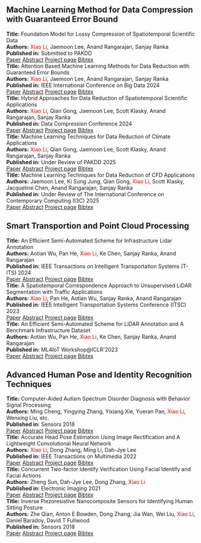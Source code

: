 ## Machine Learning Method for Data Compression with Guaranteed Error Bound

<div class="publication-card">
    <strong>Title:</strong> Foundation Model for Lossy Compression of Spatiotemporal Scientific Data<br>
    <strong>Authors:</strong> <span style="color: red;">Xiao Li</span>, Jaemoon Lee, Anand Rangarajan, Sanjay Ranka<br>
    <strong>Published in:</strong> Submitted to PAKDD<br>
    <div class="publication-links">
        <a href="https://arxiv.org/pdf/2412.17184" class="btn">Paper</a>
        <a href="#" class="btn">Abstract</a>
        <a href="#" class="btn">Project page</a>
        <a href="#" class="btn">Bibtex</a>
    </div>
</div>

<div class="publication-card">
    <strong>Title:</strong> Attention Based Machine Learning Methods for Data Reduction with Guaranteed Error Bounds<br>
    <strong>Authors:</strong> <span style="color: red;">Xiao Li</span>, Jaemoon Lee, Anand Rangarajan, Sanjay Ranka<br>
    <strong>Published in:</strong> IEEE International Conference on Big Data 2024<br>
    <div class="publication-links">
        <a href="https://arxiv.org/pdf/2409.05357" class="btn">Paper</a>
        <a href="#" class="btn">Abstract</a>
        <a href="#" class="btn">Project page</a>
        <a href="#" class="btn">Bibtex</a>
    </div>
</div>

<div class="publication-card">
    <strong>Title:</strong> Hybrid Approaches for Data Reduction of Spatiotemporal Scientific Applications<br>
    <strong>Authors:</strong> <span style="color: red;">Xiao Li</span>, Qian Gong, Jaemoon Lee, Scott Klasky, Anand Rangarajan, Sanjay Ranka<br>
    <strong>Published in:</strong> Data Compression Conference 2024<br>
    <div class="publication-links">
        <a href="https://ieeexplore.ieee.org/stamp/stamp.jsp?tp=&arnumber=10533816" class="btn">Paper</a>
        <a href="#" class="btn">Abstract</a>
        <a href="#" class="btn">Project page</a>
        <a href="#" class="btn">Bibtex</a>
    </div>
</div>

<div class="publication-card">
    <strong>Title:</strong> Machine Learning Techniques for Data Reduction of Climate Applications<br>
    <strong>Authors:</strong> <span style="color: red;">Xiao Li</span>, Qian Gong, Jaemoon Lee, Scott Klasky, Anand Rangarajan, Sanjay Ranka<br>
    <strong>Published in:</strong> Under Review of PAKDD 2025<br>
    <div class="publication-links">
        <a href="https://arxiv.org/abs/2405.00879" class="btn">Paper</a>
        <a href="#" class="btn">Abstract</a>
        <a href="#" class="btn">Project page</a>
        <a href="#" class="btn">Bibtex</a>
    </div>
</div>

<div class="publication-card">
    <strong>Title:</strong> Machine Learning Techniques for Data Reduction of CFD Applications<br>
    <strong>Authors:</strong> Jaemoon Lee, Ki Sung Jung, Qian Gong, <span style="color: red;">Xiao Li</span>, Scott Klasky, Jacqueline Chen, Anand Rangarajan, Sanjay Ranka<br>
    <strong>Published in:</strong> Under Review of The International Conference on Contemporary Computing (I3C) 2025<br>
    <div class="publication-links">
        <a href="#" class="btn">Paper</a>
        <a href="#" class="btn">Abstract</a>
        <a href="#" class="btn">Project page</a>
        <a href="#" class="btn">Bibtex</a>
    </div>
</div>





## Smart Transportion and Point Cloud Processing



<div class="publication-card">
    <strong>Title:</strong> An Efficient Semi-Automated Scheme for Infrastructure Lidar Annotation<br>
    <strong>Authors:</strong> Aotian Wu, Pan He, <span style="color: red;">Xiao Li</span>, Ke Chen, Sanjay Ranka, Anand Rangarajan<br>
    <strong>Published in:</strong> IEEE Transactions on Intelligent Transportation Systems (T-ITS) 2024<br>
    <div class="publication-links">
        <a href="https://ieeexplore.ieee.org/stamp/stamp.jsp?tp=&arnumber=10537073" class="btn">Paper</a>
        <a href="#" class="btn">Abstract</a>
        <a href="#" class="btn">Project page</a>
        <a href="#" class="btn">Bibtex</a>
    </div>
</div>

<div class="publication-card">
    <strong>Title:</strong> A Spatiotemporal Correspondence Approach to Unsupervised LiDAR Segmentation with Traffic Applications<br>
    <strong>Authors:</strong> <span style="color: red;">Xiao Li</span>, Pan He, Aotian Wu, Sanjay Ranka, Anand Rangarajan<br>
    <strong>Published in:</strong> IEEE Intelligent Transportation Systems Conference (ITSC) 2023<br>
    <div class="publication-links">
        <a href="https://ieeexplore.ieee.org/stamp/stamp.jsp?tp=&arnumber=10422461" class="btn">Paper</a>
        <a href="#" class="btn">Abstract</a>
        <a href="#" class="btn">Project page</a>
        <a href="#" class="btn">Bibtex</a>
    </div>
</div>


<div class="publication-card">
    <strong>Title:</strong> An Efficient Semi-Automated Scheme for LiDAR Annotation and A Benchmark Infrastructure Dataset<br>
    <strong>Authors:</strong> Aotian Wu, Pan He, <span style="color: red;">Xiao Li</span>, Ke Chen, Sanjay Ranka, Anand Rangarajan<br>
    <strong>Published in:</strong> ML4IoT Workshop@ICLR'2023<br>
    <div class="publication-links">
        <a href="https://iclr.cc/virtual/2023/14756" class="btn">Paper</a>
        <a href="#" class="btn">Abstract</a>
        <a href="#" class="btn">Project page</a>
        <a href="#" class="btn">Bibtex</a>
    </div>
</div>

## Advanced Human Pose and Identity Recognition Techniques

<div class="publication-card">
    <strong>Title:</strong> Computer-Aided Autism Spectrum Disorder Diagnosis with Behavior Signal Processing<br>
    <strong>Authors:</strong> Ming Cheng, Yingying Zhang, Yixiang Xie, Yueran Pan, <span style="color: red;">Xiao Li</span>, Wenxing Liu, etc.<br>
    <strong>Published in:</strong> Sensors 2018 <br>
    <div class="publication-links">
        <a href="https://library.imaging.org/ei/articles/33/6/art00010" class="btn">Paper</a>
        <a href="#" class="btn">Abstract</a>
        <a href="#" class="btn">Project page</a>
        <a href="#" class="btn">Bibtex</a>
    </div>
</div>

<div class="publication-card">
    <strong>Title:</strong> Accurate Head Pose Estimation Using Image Rectification and A Lightweight Convolutional Neural Network<br>
    <strong>Authors:</strong> <span style="color: red;">Xiao Li</span>, Dong Zhang, Ming Li, Dah-Jye Lee<br>
    <strong>Published in:</strong> IEEE Transactions on Multimedia 2022<br>
    <div class="publication-links">
        <a href="https://ieeexplore.ieee.org/stamp/stamp.jsp?tp=&arnumber=9693249" class="btn">Paper</a>
        <a href="#" class="btn">Abstract</a>
        <a href="#" class="btn">Project page</a>
        <a href="#" class="btn">Bibtex</a>
    </div>
</div>


<div class="publication-card">
    <strong>Title:</strong> Concurrent Two-factor Identify Verification Using Facial Identify and Facial Actions<br>
    <strong>Authors:</strong> Zheng Sun, Dah-Jye Lee, Dong Zhang, <span style="color: red;">Xiao Li</span><br>
    <strong>Published in:</strong> Electronic Imaging 2021 <br>
    <div class="publication-links">
        <a href="https://library.imaging.org/ei/articles/33/6/art00010" class="btn">Paper</a>
        <a href="#" class="btn">Abstract</a>
        <a href="#" class="btn">Project page</a>
        <a href="#" class="btn">Bibtex</a>
    </div>
</div>


<div class="publication-card">
    <strong>Title:</strong> Inverse Piezoresistive Nanocomposite Sensors for Identifying Human Sitting Posture<br>
    <strong>Authors:</strong> Zhe Qian, Anton E Bowden, Dong Zhang, Jia Wan, Wei Liu, <span style="color: red;">Xiao Li</span>, Daniel Baradoy, David T Fullwood<br>
    <strong>Published in:</strong> Sensors 2018 <br>
    <div class="publication-links">
        <a href="https://library.imaging.org/ei/articles/33/6/art00010" class="btn">Paper</a>
        <a href="#" class="btn">Abstract</a>
        <a href="#" class="btn">Project page</a>
        <a href="#" class="btn">Bibtex</a>
    </div>
</div>



